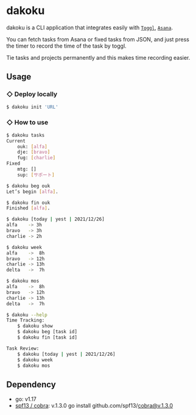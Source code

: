 # dakoku
dakoku is a CLI application that integrates easily with [`Toggl`](https://toggl.com/), [`Asana`](https://asana.com/ja).

You can fetch tasks from Asana or fixed tasks from JSON, and just press the timer to record the time of the task by toggl.

Tie tasks and projects permanently and this makes time recording easier.

## Usage
### ◇ Deploy locally
```bash
$ dakoku init 'URL'
```
### ◇ How to use
```bash
$ dakoku tasks
Current
    ouk: [alfa]
    dje: [bravo]
    fug: [charlie]
Fixed
    mtg: []
    sup: [サポート]
```
```bash
$ dakoku beg ouk
Let’s begin [alfa].
```
```bash
$ dakoku fin ouk
Finished [alfa].
```
```bash
$ dakoku [today | yest | 2021/12/26]
alfa    -> 3h
bravo   -> 3h
charlie -> 2h
```
```bash
$ dakoku week
alfa    ->  8h
bravo   -> 12h
charlie -> 13h
delta   ->  7h
```
```bash
$ dakoku mos
alfa    ->  8h
bravo   -> 12h
charlie -> 13h
delta   ->  7h
```
```bash
$ dakoku --help
Time Tracking:
    $ dakoku show
    $ dakoku beg [task id]
    $ dakoku fin [task id]

Task Review:
    $ dakoku [today | yest | 2021/12/26]
    $ dakoku week
    $ dakoku mos
```

## Dependency
* go: v1.17
* [spf13 / cobra](https://github.com/spf13/cobra): v.1.3.0
go install github.com/spf13/cobra@v.1.3.0
